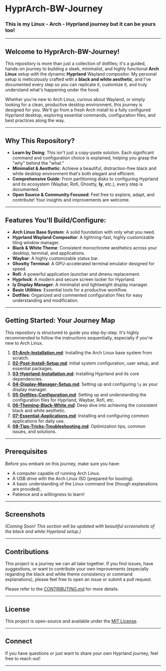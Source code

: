 # HyprArch-BW-Journey

### This is my Linux - Arch - Hyprland journey but it can be yours too!

---

## Welcome to HyprArch-BW-Journey!

This repository is more than just a collection of dotfiles; it's a guided, hands-on journey to building a sleek, minimalist, and highly functional **Arch Linux** setup with the dynamic **Hyprland** Wayland compositor. My personal setup is meticulously crafted with a **black and white aesthetic**, and I've documented every step so you can replicate it, customize it, and truly understand what's happening under the hood.

Whether you're new to Arch Linux, curious about Wayland, or simply looking for a clean, productive desktop environment, this journey is designed for you. We'll go from a fresh Arch install to a fully configured Hyprland desktop, exploring essential commands, configuration files, and best practices along the way.

---

## Why This Repository?

* **Learn by Doing**: This isn't just a copy-paste solution. Each significant command and configuration choice is explained, helping you grasp the "why" behind the "what."
* **Minimalist & Aesthetic**: Achieve a beautiful, distraction-free black and white desktop environment that's both elegant and efficient.
* **Comprehensive Guide**: From partitioning disks to configuring Hyprland and its ecosystem (Waybar, Rofi, Ghostty, **ly**, etc.), every step is documented.
* **Open Source & Community Focused**: Feel free to explore, adapt, and contribute! Your insights and improvements are welcome.

---

## Features You'll Build/Configure:

* **Arch Linux Base System**: A solid foundation with only what you need.
* **Hyprland Wayland Compositor**: A lightning-fast, highly customizable tiling window manager.
* **Black & White Theme**: Consistent monochrome aesthetics across your desktop, terminal, and applications.
* **Waybar**: A highly customizable status bar.
* **Ghostty Terminal**: A GPU-accelerated terminal emulator designed for speed.
* **Rofi**: A powerful application launcher and dmenu replacement.
* **Hyprlock**: A modern and secure screen locker for Hyprland.
* **ly Display Manager**: A minimalist and lightweight display manager.
* **Basic Utilities**: Essential tools for a productive workflow.
* **Dotfiles**: Organized and commented configuration files for easy understanding and modification.

---

## Getting Started: Your Journey Map

This repository is structured to guide you step-by-step. It's highly recommended to follow the instructions sequentially, especially if you're new to Arch Linux.

1.  **[01-Arch-Installation.md](01-Arch-Installation.md)**: Installing the Arch Linux base system from scratch.
2.  **[02-Post-Install-Setup.md](02-Post-Install-Setup.md)**: Initial system configuration, user setup, and essential packages.
3.  **[03-Hyprland-Installation.md](03-Hyprland-Installation.md)**: Installing Hyprland and its core dependencies.
4.  **[04-Display-Manager-Setup.md](04-Display-Manager-Setup.md)**: Setting up and configuring `ly` as your display manager.
5.  **[05-Dotfiles-Configuration.md](05-Dotfiles-Configuration.md)**: Setting up and understanding the configuration files for Hyprland, Waybar, Rofi, etc.
6.  **[06-Theming-Black-White.md](06-Theming-Black-White.md)**: Deep dive into achieving the consistent black and white aesthetic.
7.  **[07-Essential-Applications.md](07-Essential-Applications.md)**: Installing and configuring common applications for daily use.
8.  **[08-Tips-Tricks-Troubleshooting.md](08-Tips-Tricks-Troubleshooting.md)**: Optimization tips, common issues, and solutions.

---

## Prerequisites

Before you embark on this journey, make sure you have:

* A computer capable of running Arch Linux.
* A USB drive with the Arch Linux ISO (prepared for booting).
* A basic understanding of the Linux command line (though explanations are provided).
* Patience and a willingness to learn!

---

## Screenshots

*(Coming Soon! This section will be updated with beautiful screenshots of the black and white Hyprland setup.)*

---

## Contributions

This project is a journey we can all take together. If you find issues, have suggestions, or want to contribute your own improvements (especially regarding the black and white theme consistency or command explanations), please feel free to open an issue or submit a pull request.

Please refer to the [CONTRIBUTING.md](CONTRIBUTING.md) for more details.

---

## License

This project is open-source and available under the [MIT License](LICENSE).

---

## Connect

If you have questions or just want to share your own Hyprland journey, feel free to reach out!

---
